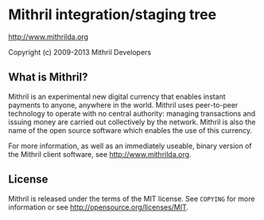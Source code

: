 Mithril integration/staging tree
================================

http://www.mithrilda.org

Copyright (c) 2009-2013 Mithril Developers

What is Mithril?
----------------

Mithril is an experimental new digital currency that enables instant payments to
anyone, anywhere in the world. Mithril uses peer-to-peer technology to operate
with no central authority: managing transactions and issuing money are carried
out collectively by the network. Mithril is also the name of the open source
software which enables the use of this currency.

For more information, as well as an immediately useable, binary version of
the Mithril client software, see http://www.mithrilda.org.

License
-------

Mithril is released under the terms of the MIT license. See `COPYING` for more
information or see http://opensource.org/licenses/MIT.


